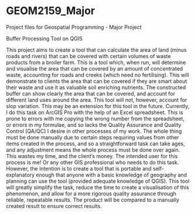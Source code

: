# GEOM2159_Major
Project files for Geospatial Programming - Major Project

Buffer Processing Tool on QGIS

This project aims to create a tool that can calculate the area of land (minus roads and rivers) that can be covered with certain volumes of waste products from a broiler farm.
This is a tool which, when run, will determine and visualise the area that can be covered by an amount of concentrated waste, accounting for roads and creeks (which need no fertilising).  This will demonstrate to clients the area that can be covered if they are smart about their waste and use it as valuable soil enriching nutrients.  The constructed buffer can show clearly the area that can be covered, and account for different land uses around the area.  This tool will not, however, account for slop variation.  This may be an extension for this tool in the future.
Currently, I do this task on ArcGIS Pro with the help of an Excel spreadsheet.  This is prone to errors with me copying the wrong number from the spreadsheet, or errors in my formulae, and so lacks the Quality Assurance and Quality Control (QA/QC) I desire in other processes of my work.  The whole thing must be done manually due to certain steps requiring values from other items created in the process, and so a straightforward task can take ages, and any adjustment means the whole process must be done over again.  This wastes my time, and the client’s money.
The intended user for this process is me!  Or any other GIS professional who needs to do this task.  However, the intention is to create a tool that is portable and self-explanatory enough that anyone with a basic knowledge of geography and planning can use the tool (provided adequate knowledge of QGIS).  This tool will greatly simplify the task, reduce the time to create a visualisation of this phenomenon, and allow for a more rigorous quality assurance through reliable, repeatable results.  The product will be compared to a manually created result to ensure correct results.
